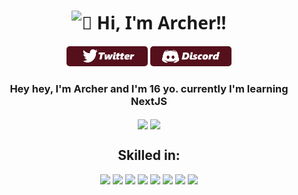 <h1 align='center' style="font-family:'Segoe UI', Tahoma, Geneva, Verdana, sans-serif; font-weight: 700;"><img src="https://media.giphy.com/media/hvRJCLFzcasrR4ia7z/giphy.gif" alt="👋" width="32px"> Hi, I'm Archer!!</h1>
<p align='center'>
    <a href="https://twitter.com/l_ramoss14"><img src="imagens/twitter.png" style="border-radius:5px;" width="130" alt="Twitter"></a>
    <a href="https://pastebin.com/Y0BbhPct"><img src="imagens/discord.png" style="border-radius:5px;" width="130" alt="Twitter"></a>
</p>
<h3 align='center'>Hey hey, I'm Archer and I'm 16 yo. currently I'm learning NextJS</h3>
<span>
    <p align="center">  
        <img align="center" src="https://github-readme-stats.vercel.app/api/top-langs/?username=ArcherEvil&layout=compact&title_color=fffcfc&bg_color=181617&text_color=dcd2d2"/>
        <img align="center" width="420px" src="https://github-readme-stats.vercel.app/api?username=ArcherEvil&show_icons=true&theme=radical"/>
    </p>
</span>
<h2 align='center'>Skilled in: </h2>
    
<p align='center'>
    <img src="https://img.icons8.com/fluency/48/000000/python.png"/>
    <img src="https://img.icons8.com/color/48/000000/javascript--v2.png"/>
    <img src="https://img.icons8.com/color/48/000000/c-sharp-logo.png"/>
    <img src="https://icon-icons.com/downloadimage.php?id=132160&root=2148/PNG/48/&file=nextjs_icon_132160.png"/>
    <img src="https://img.icons8.com/external-tal-revivo-color-tal-revivo/48/000000/external-react-a-javascript-library-for-building-user-interfaces-logo-color-tal-revivo.png"/>
    <img src="https://img.icons8.com/color/48/000000/sass-avatar.png"/>
    <img src="https://img.icons8.com/color/48/000000/redux.png"/>
    <img src="https://img.icons8.com/color/48/000000/typescript.png"/>
</p>

